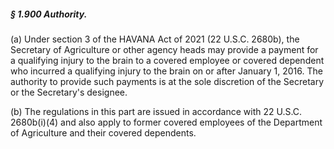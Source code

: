 ##### § 1.900 Authority. #####

(a) Under section 3 of the HAVANA Act of 2021 (22 U.S.C. 2680b), the Secretary of Agriculture or other agency heads may provide a payment for a qualifying injury to the brain to a covered employee or covered dependent who incurred a qualifying injury to the brain on or after January 1, 2016. The authority to provide such payments is at the sole discretion of the Secretary or the Secretary's designee.

(b) The regulations in this part are issued in accordance with 22 U.S.C. 2680b(i)(4) and also apply to former covered employees of the Department of Agriculture and their covered dependents.